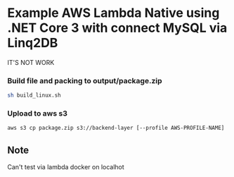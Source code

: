 # Example AWS Lambda Native using .NET Core 3 with connect MySQL via Linq2DB

IT'S NOT WORK


### Build file and packing to output/package.zip

```bash
sh build_linux.sh
```

### Upload to aws s3

```bash
aws s3 cp package.zip s3://backend-layer [--profile AWS-PROFILE-NAME]
```


## Note

Can't test via lambda docker on localhot